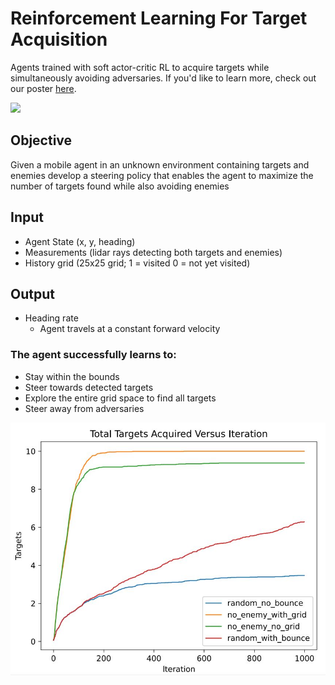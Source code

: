 # Reinforcement Learning For Target Acquisition
Agents trained with soft actor-critic RL to acquire targets while simultaneously avoiding adversaries. If you'd like to learn more, check out our poster [here](https://drive.google.com/file/d/1tqGY37brFiUq4xa9Xf6DAxLJRTWdFgfX/view?usp=share_link).

![](https://github.com/ajordan5/RL-Target-Acquisition/blob/master/doc/agent.gif)

## Objective
Given a mobile agent in an unknown environment containing targets and enemies develop a steering policy that enables the agent to maximize the number of targets found while also avoiding enemies

## Input
* Agent State (x, y, heading)
* Measurements (lidar rays detecting both targets and enemies)
* History grid (25x25 grid; 1 = visited 0 = not yet visited)

## Output
* Heading rate
  * Agent travels at a constant forward velocity

### The agent successfully learns to:
* Stay within the bounds
* Steer towards detected targets
* Explore the entire grid space to find all targets
* Steer away from adversaries

![](https://github.com/ajordan5/RL-Target-Acquisition/blob/master/doc/targets.jpg)


